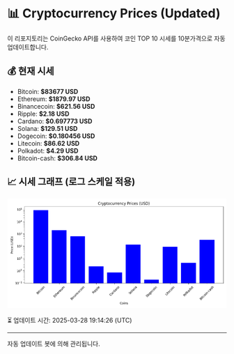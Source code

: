 
# 📊 Cryptocurrency Prices (Updated)

이 리포지토리는 CoinGecko API를 사용하여 코인 TOP 10 시세를 10분가격으로 자동 업데이트합니다.

## 💰 현재 시세
- Bitcoin: **$83677 USD**
- Ethereum: **$1879.97 USD**
- Binancecoin: **$621.56 USD**
- Ripple: **$2.18 USD**
- Cardano: **$0.697773 USD**
- Solana: **$129.51 USD**
- Dogecoin: **$0.180456 USD**
- Litecoin: **$86.62 USD**
- Polkadot: **$4.29 USD**
- Bitcoin-cash: **$306.84 USD**

## 📈 시세 그래프 (로그 스케일 적용)
![Crypto Prices](crypto_prices.png)

⏳ 업데이트 시간: 2025-03-28 19:14:26 (UTC)

---
자동 업데이트 봇에 의해 관리됩니다.
